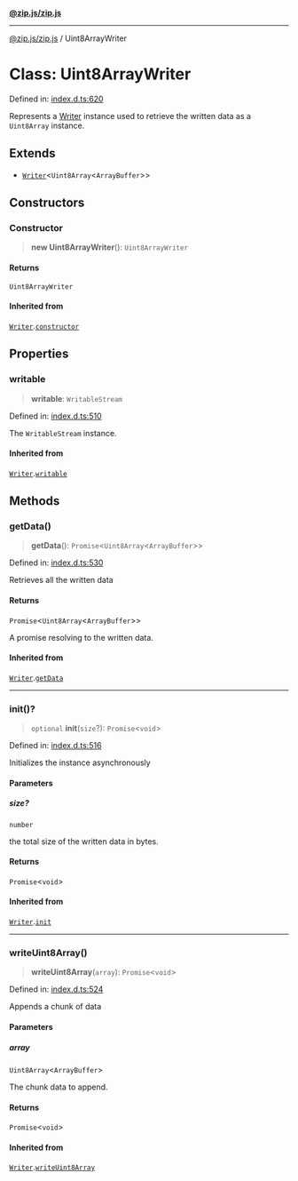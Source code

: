 [**@zip.js/zip.js**](../README.md)

***

[@zip.js/zip.js](../globals.md) / Uint8ArrayWriter

# Class: Uint8ArrayWriter

Defined in: [index.d.ts:620](https://github.com/gildas-lormeau/zip.js/blob/251b484ba01a922c47b1394efacb8926682f5796/index.d.ts#L620)

Represents a [Writer](Writer.md)  instance used to retrieve the written data as a `Uint8Array` instance.

## Extends

- [`Writer`](Writer.md)\<`Uint8Array`\<`ArrayBuffer`\>\>

## Constructors

### Constructor

> **new Uint8ArrayWriter**(): `Uint8ArrayWriter`

#### Returns

`Uint8ArrayWriter`

#### Inherited from

[`Writer`](Writer.md).[`constructor`](Writer.md#constructor)

## Properties

### writable

> **writable**: `WritableStream`

Defined in: [index.d.ts:510](https://github.com/gildas-lormeau/zip.js/blob/251b484ba01a922c47b1394efacb8926682f5796/index.d.ts#L510)

The `WritableStream` instance.

#### Inherited from

[`Writer`](Writer.md).[`writable`](Writer.md#writable)

## Methods

### getData()

> **getData**(): `Promise`\<`Uint8Array`\<`ArrayBuffer`\>\>

Defined in: [index.d.ts:530](https://github.com/gildas-lormeau/zip.js/blob/251b484ba01a922c47b1394efacb8926682f5796/index.d.ts#L530)

Retrieves all the written data

#### Returns

`Promise`\<`Uint8Array`\<`ArrayBuffer`\>\>

A promise resolving to the written data.

#### Inherited from

[`Writer`](Writer.md).[`getData`](Writer.md#getdata)

***

### init()?

> `optional` **init**(`size`?): `Promise`\<`void`\>

Defined in: [index.d.ts:516](https://github.com/gildas-lormeau/zip.js/blob/251b484ba01a922c47b1394efacb8926682f5796/index.d.ts#L516)

Initializes the instance asynchronously

#### Parameters

##### size?

`number`

the total size of the written data in bytes.

#### Returns

`Promise`\<`void`\>

#### Inherited from

[`Writer`](Writer.md).[`init`](Writer.md#init)

***

### writeUint8Array()

> **writeUint8Array**(`array`): `Promise`\<`void`\>

Defined in: [index.d.ts:524](https://github.com/gildas-lormeau/zip.js/blob/251b484ba01a922c47b1394efacb8926682f5796/index.d.ts#L524)

Appends a chunk of data

#### Parameters

##### array

`Uint8Array`\<`ArrayBuffer`\>

The chunk data to append.

#### Returns

`Promise`\<`void`\>

#### Inherited from

[`Writer`](Writer.md).[`writeUint8Array`](Writer.md#writeuint8array)
